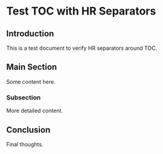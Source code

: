 # Test TOC with HR Separators

## Introduction

This is a test document to verify HR separators around TOC.

## Main Section

Some content here.

### Subsection

More detailed content.

## Conclusion

Final thoughts.